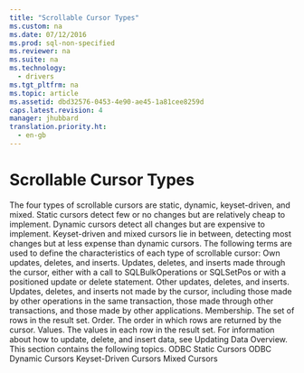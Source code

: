 ```yaml
---
title: "Scrollable Cursor Types"
ms.custom: na
ms.date: 07/12/2016
ms.prod: sql-non-specified
ms.reviewer: na
ms.suite: na
ms.technology: 
  - drivers
ms.tgt_pltfrm: na
ms.topic: article
ms.assetid: dbd32576-0453-4e90-ae45-1a81cee8259d
caps.latest.revision: 4
manager: jhubbard
translation.priority.ht: 
  - en-gb
---
```

# Scrollable Cursor Types
<?xml version="1.0" encoding="utf-8"?>
<developerConceptualDocument xmlns="http://ddue.schemas.microsoft.com/authoring/2003/5" xmlns:xlink="http://www.w3.org/1999/xlink" xmlns:xsi="http://www.w3.org/2001/XMLSchema-instance" xsi:schemaLocation="http://ddue.schemas.microsoft.com/authoring/2003/5 http://dduestorage.blob.core.windows.net/ddueschema/developer.xsd">
  <introduction>
    <para>The four types of scrollable cursors are static, dynamic, keyset-driven, and mixed. Static cursors detect few or no changes but are relatively cheap to implement. Dynamic cursors detect all changes but are expensive to implement. Keyset-driven and mixed cursors lie in between, detecting most changes but at less expense than dynamic cursors.</para>
    <para>The following terms are used to define the characteristics of each type of scrollable cursor:  </para>
    <list class="bullet">
      <listItem>
        <para>             <legacyBold>Own updates, deletes, and inserts.</legacyBold> Updates, deletes, and inserts made through the cursor, either with a call to <legacyBold>SQLBulkOperations</legacyBold> or <legacyBold>SQLSetPos</legacyBold> or with a positioned update or delete statement.</para>
      </listItem>
      <listItem>
        <para>             <legacyBold>Other updates, deletes, and inserts.</legacyBold> Updates, deletes, and inserts not made by the cursor, including those made by other operations in the same transaction, those made through other transactions, and those made by other applications.</para>
      </listItem>
      <listItem>
        <para>             <legacyBold>Membership.</legacyBold> The set of rows in the result set.</para>
      </listItem>
      <listItem>
        <para>             <legacyBold>Order.</legacyBold> The order in which rows are returned by the cursor.</para>
      </listItem>
      <listItem>
        <para>             <legacyBold>Values.</legacyBold> The values in each row in the result set.</para>
      </listItem>
    </list>
    <para>For information about how to update, delete, and insert data, see <legacyLink xlink:href="062036a4-cda6-4aaa-9765-f1ec3e0b31b1">Updating Data Overview</legacyLink>.</para>
    <para>This section contains the following topics.  </para>
    <list class="bullet">
      <listItem>
        <para>             <legacyLink xlink:href="28cb324c-e1c3-4b5c-bc3e-54df87037317">ODBC Static Cursors</legacyLink>           </para>
      </listItem>
      <listItem>
        <para>             <legacyLink xlink:href="de709fd3-9eb2-44e1-a2f0-786e2b9602a6">ODBC Dynamic Cursors</legacyLink>           </para>
      </listItem>
      <listItem>
        <para>             <legacyLink xlink:href="01769f43-1d9c-4685-84fa-15a6465335e9">Keyset-Driven Cursors</legacyLink>           </para>
      </listItem>
      <listItem>
        <para>             <legacyLink xlink:href="9beb2db9-0b6d-491d-9529-d64e64e59014">Mixed Cursors</legacyLink>           </para>
      </listItem>
    </list>
  </introduction>
  <relatedTopics />
</developerConceptualDocument>